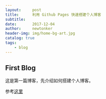 ```yaml
---
layout:     post
title:      利用 Github Pages 快速搭建个人博客
subtitle:   
date:       2017-12-04
author:     newtonker
header-img: img/home-bg-art.jpg
catalog: true
tags:
    - blog
---
```



## First Blog

这是第一篇博客，先介绍如何搭建个人博客。

参考[这里](http://www.jianshu.com/p/e68fba58f75c)
